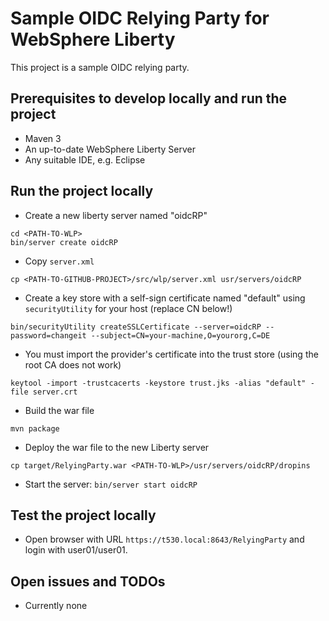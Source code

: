 # Sample OIDC Relying Party for WebSphere Liberty #

This project is a sample OIDC relying party.

## Prerequisites to develop locally and run the project ##
- Maven 3
- An up-to-date WebSphere Liberty Server
- Any suitable IDE, e.g. Eclipse

## Run the project locally ##

- Create a new liberty server named "oidcRP"
```
cd <PATH-TO-WLP>
bin/server create oidcRP
```

- Copy `server.xml`
```
cp <PATH-TO-GITHUB-PROJECT>/src/wlp/server.xml usr/servers/oidcRP
```

- Create a key store with a self-sign certificate named "default" using `securityUtility` for your host (replace CN below!)
```
bin/securityUtility createSSLCertificate --server=oidcRP --password=changeit --subject=CN=your-machine,O=yourorg,C=DE
```

- You must import the provider's certificate into the trust store (using the root CA does not work)
```
keytool -import -trustcacerts -keystore trust.jks -alias "default" -file server.crt
```


- Build the war file 
```
mvn package
```

- Deploy the war file to the new Liberty server
```
cp target/RelyingParty.war <PATH-TO-WLP>/usr/servers/oidcRP/dropins
```

- Start the server: ```bin/server start oidcRP```


## Test the project locally ##

- Open browser with URL `https://t530.local:8643/RelyingParty` and login with user01/user01.


## Open issues and TODOs ##
 
- Currently none
